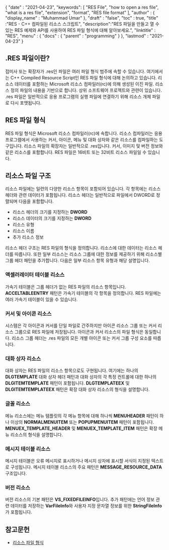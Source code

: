 {
  "date" : "2021-04-23",
  "keywords": [ "RES File", "how to open a res file", "what is a res file", "extension", "format", "RES file format" ],
  "author" : {
    "display_name" : "Muhammad Umar"
},
  "draft" : "false",
  "toc" : true,
  "title" :"RES - C++ 컴파일된 리소스 스크립트",
  "description":"RES 파일을 만들고 열 수 있는 RES 예제와 API를 사용하여 RES 파일 형식에 대해 알아보세요.",
  "linktitle" : "RES",
  "menu" : {
    "docs" : {
      "parent" : "programming"
}
},
  "lastmod" : "2021-04-23"
}

## .RES 파일이란?
접미사 또는 확장자가 .res인 파일은 여러 파일 형식 범주에 속할 수 있습니다. 여기에서는 C++ Compiled Resource Script인 RES 파일 형식에 대해 논의하고 있습니다. 리소스 데이터를 포함하는 Microsoft 리소스 컴파일러(rc)에 의해 생성된 이진 파일. 리소스 정의 파일의 내용을 기반으로 합니다. 상위 소프트웨어 프로젝트와 관련이 있습니다. .res 파일은 일반적으로 응용 프로그램의 실행 파일에 연결하기 위해 리소스 개체 파일로 다시 포맷됩니다.

## RES 파일 형식
RES 파일 형식은 Microsoft 리소스 컴파일러(rc)에 속합니다. 리소스 컴파일러는 응용 프로그램에서 사용하는 커서, 아이콘, 메뉴 및 대화 상자와 같은 리소스를 컴파일하는 도구입니다. 리소스 파일의 확장자는 일반적으로 .res입니다. 커서, 이미지 및 버전 정보와 같은 리소스를 포함합니다. RES 파일은 16비트 또는 32비트 리소스 파일일 수 있습니다.
## 리소스 파일 구조
리소스 파일에는 일련의 다양한 리소스 항목이 포함되어 있습니다. 각 항목에는 리소스 헤더와 관련 데이터가 포함됩니다. 리소스 헤더는 일반적으로 파일에서 DWORD로 정렬되며 다음을 포함합니다.

- 리소스 헤더의 크기를 지정하는 **DWORD**
- 리소스 데이터의 크기를 지정하는 **DWORD**
- 리소스 유형
- 리소스 이름
- 추가 리소스 정보

리소스 헤더 구조는 RES 파일의 형식을 정의합니다. 리소스에 대한 데이터는 리소스 헤더를 따릅니다. 또한 일부 리소스는 리소스 그룹에 대한 정보를 제공하기 위해 리소스별 그룹 헤더 패턴을 추가합니다. 다음은 일부 리소스 항목 유형과 해당 설명입니다.

### 액셀러레이터 테이블 리소스
가속기 테이블은 그룹 헤더가 없는 RES 파일의 리소스 항목입니다. **ACCELTABLEENTRY** 패턴은 가속기 테이블의 각 항목을 정의합니다. RES 파일에는 여러 가속기 테이블이 있을 수 있습니다.

### 커서 및 아이콘 리소스
시스템은 각 아이콘과 커서를 단일 파일로 간주하지만 아이콘 리소스 그룹 또는 커서 리소스 그룹으로 RES 파일에 저장됩니다. 아이콘과 커서 리소스의 파일 형식은 동일합니다. 리소스 그룹 헤더는 .res 파일의 모든 개별 아이콘 또는 커서 그룹 구성 요소를 따릅니다.

### 대화 상자 리소스
대화 상자는 RES 파일의 리소스 항목으로도 구현됩니다. 여기에는 하나의 **DLGTEMPLATE** 대화 상자 헤더 패턴과 대화 상자의 각 특정 컨트롤에 대한 하나의 **DLGITEMTEMPLATE** 패턴이 포함됩니다. **DLGTEMPLATEEX** 및 **DLGITEMTEMPLATEEX** 패턴은 확장 대화 상자 리소스의 형식을 설명합니다.

### 글꼴 리소스
메뉴 리소스에는 메뉴 템플릿의 각 메뉴 항목에 대해 하나씩 **MENUHEADER** 패턴이 하나 이상의 **NORMALMENUITEM** 또는 **POPUPMENUITEM** 패턴이 포함됩니다. **MENUEX_TEMPLATE_HEADER** 및 **MENUEX_TEMPLATE_ITEM** 패턴은 확장 메뉴 리소스의 형식을 설명합니다.

### 메시지 테이블 리소스
메시지 테이블은 오류 메시지로 표시하거나 메시지 상자에 표시할 서식이 지정된 텍스트로 구성됩니다. 메시지 테이블 리소스의 주요 패턴은 **MESSAGE_RESOURCE_DATA** 구조입니다.

### 버전 리소스
버전 리소스의 기본 패턴은 **VS_FIXEDFILEINFO**입니다. 추가 패턴에는 언어 정보 관련 데이터를 저장하는 **VarFileInfo**와 사용자 지정 문자열 정보를 위한 **StringFileInfo**가 포함됩니다.




## 참고문헌

* [리소스 파일 형식](https://learn.microsoft.com/en-us/windows/win32/menurc/resource-file-formats)
 


 



